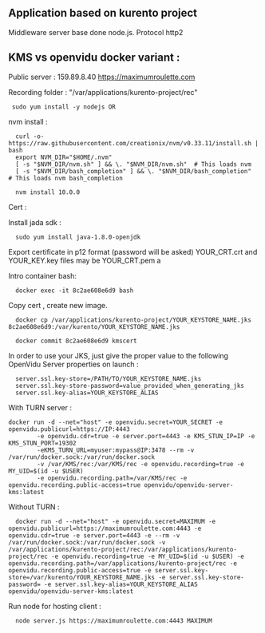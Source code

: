 ## Application based on kurento project ##

 Middleware server base done node.js.
 Protocol http2

## KMS vs openvidu docker variant : ##

 Public server : 159.89.8.40
                 https://maximumroulette.com

 Recording folder : "/var/applications/kurento-project/rec"

```
 sudo yum install -y nodejs OR
```

 nvm install :
```
  curl -o- https://raw.githubusercontent.com/creationix/nvm/v0.33.11/install.sh | bash
  export NVM_DIR="$HOME/.nvm"
  [ -s "$NVM_DIR/nvm.sh" ] && \. "$NVM_DIR/nvm.sh"  # This loads nvm
  [ -s "$NVM_DIR/bash_completion" ] && \. "$NVM_DIR/bash_completion"  # This loads nvm bash_completion

  nvm install 10.0.0
```

 Cert :

 Install jada sdk :

```console
  sudo yum install java-1.8.0-openjdk
```

 Export certificate in p12 format (password will be asked)
 YOUR_CRT.crt and YOUR_KEY.key files may be YOUR_CRT.pem a


 Intro container bash:
```console
  docker exec -it 8c2ae608e6d9 bash
```
 Copy cert , create new image.

```console
  docker cp /var/applications/kurento-project/YOUR_KEYSTORE_NAME.jks 8c2ae608e6d9:/var/kurento/YOUR_KEYSTORE_NAME.jks

  docker commit 8c2ae608e6d9 kmscert
```

 In order to use your JKS, just give the proper value to the following OpenVidu Server properties on launch :

```console
  server.ssl.key-store=/PATH/TO/YOUR_KEYSTORE_NAME.jks
  server.ssl.key-store-password=value_provided_when_generating_jks
  server.ssl.key-alias=YOUR_KEYSTORE_ALIAS
```

 With TURN server :

```console
docker run -d --net="host" -e openvidu.secret=YOUR_SECRET -e openvidu.publicurl=https://IP:4443
        -e openvidu.cdr=true -e server.port=4443 -e KMS_STUN_IP=IP -e KMS_STUN_PORT=19302
        -eKMS_TURN_URL=myuser:mypass@IP:3478 --rm -v /var/run/docker.sock:/var/run/docker.sock
        -v /var/KMS/rec:/var/KMS/rec -e openvidu.recording=true -e MY_UID=$(id -u $USER)
        -e openvidu.recording.path=/var/KMS/rec -e openvidu.recording.public-access=true openvidu/openvidu-server-kms:latest

```

 Without TURN :

```console
  docker run -d --net="host" -e openvidu.secret=MAXIMUM -e openvidu.publicurl=https://maximumroulette.com:4443 -e openvidu.cdr=true -e server.port=4443 -e --rm -v /var/run/docker.sock:/var/run/docker.sock -v /var/applications/kurento-project/rec:/var/applications/kurento-project/rec -e openvidu.recording=true -e MY_UID=$(id -u $USER) -e openvidu.recording.path=/var/applications/kurento-project/rec -e openvidu.recording.public-access=true -e server.ssl.key-store=/var/kurento/YOUR_KEYSTORE_NAME.jks -e server.ssl.key-store-password= -e server.ssl.key-alias=YOUR_KEYSTORE_ALIAS openvidu/openvidu-server-kms:latest
```

 Run node for hosting client :

```console
  node server.js https://maximumroulette.com:4443 MAXIMUM
```
